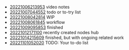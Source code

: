 - [20221006213953](/zet/20221006213953/README.md) video notes
- [20221007044552](/zet/20221007044552/README.md) todo or to-try list
- [20221008042814](/zet/20221008042814/README.md) WIP
- [20221008061845](/zet/20221008061845/README.md) workflow
- [20221009095853](/zet/20221009095853/README.md) finished
- [20221012171100](/zet/20221012171100/README.md) recently created nodes hub
- [20221014215609](/zet/20221014215609/README.md) finished, but with ongoing related work
- [20221101052020](/zet/20221101052020/README.md) TODO: Your to-do list
